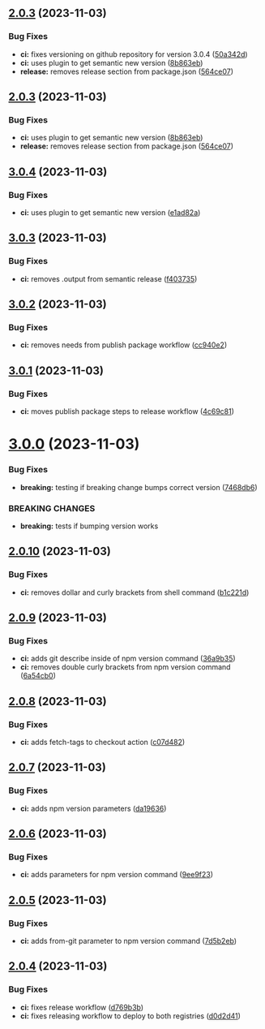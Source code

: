 ## [2.0.3](https://github.com/blastorg/srcds-log-parser/compare/v2.0.2...v2.0.3) (2023-11-03)


### Bug Fixes

* **ci:** fixes versioning on github repository for version 3.0.4 ([50a342d](https://github.com/blastorg/srcds-log-parser/commit/50a342d8fcd8e5408c15ef6d757476efb07e63f7))
* **ci:** uses plugin to get semantic new version ([8b863eb](https://github.com/blastorg/srcds-log-parser/commit/8b863eb90b721c28b0df0a84b01f4be7a614b0aa))
* **release:** removes release section from package.json ([564ce07](https://github.com/blastorg/srcds-log-parser/commit/564ce07e96d88770a515b351340975fe84c5856c))

## [2.0.3](https://github.com/blastorg/srcds-log-parser/compare/v2.0.2...v2.0.3) (2023-11-03)


### Bug Fixes

* **ci:** uses plugin to get semantic new version ([8b863eb](https://github.com/blastorg/srcds-log-parser/commit/8b863eb90b721c28b0df0a84b01f4be7a614b0aa))
* **release:** removes release section from package.json ([564ce07](https://github.com/blastorg/srcds-log-parser/commit/564ce07e96d88770a515b351340975fe84c5856c))

## [3.0.4](https://github.com/blastorg/srcds-log-parser/compare/v3.0.3...v3.0.4) (2023-11-03)


### Bug Fixes

* **ci:** uses plugin to get semantic new version ([e1ad82a](https://github.com/blastorg/srcds-log-parser/commit/e1ad82a67dbeb8ee8cd9d30493a235e8871d4a7d))

## [3.0.3](https://github.com/blastorg/srcds-log-parser/compare/v3.0.2...v3.0.3) (2023-11-03)


### Bug Fixes

* **ci:** removes .output from semantic release ([f403735](https://github.com/blastorg/srcds-log-parser/commit/f4037351ef259afd5c76e199e9897798a08130dd))

## [3.0.2](https://github.com/blastorg/srcds-log-parser/compare/v3.0.1...v3.0.2) (2023-11-03)


### Bug Fixes

* **ci:** removes needs from publish package workflow ([cc940e2](https://github.com/blastorg/srcds-log-parser/commit/cc940e22354f3589e16a19a4f64a76c90fa9eb75))

## [3.0.1](https://github.com/blastorg/srcds-log-parser/compare/v3.0.0...v3.0.1) (2023-11-03)


### Bug Fixes

* **ci:** moves publish package steps to release workflow ([4c69c81](https://github.com/blastorg/srcds-log-parser/commit/4c69c81d72b5ab456ed63362676d983f4f09d1d9))

# [3.0.0](https://github.com/blastorg/srcds-log-parser/compare/v2.0.10...v3.0.0) (2023-11-03)


### Bug Fixes

* **breaking:** testing if breaking change bumps correct version ([7468db6](https://github.com/blastorg/srcds-log-parser/commit/7468db6cf10e969f272d4807152b6a7507cbcbec))


### BREAKING CHANGES

* **breaking:** tests if bumping version works

## [2.0.10](https://github.com/blastorg/srcds-log-parser/compare/v2.0.9...v2.0.10) (2023-11-03)


### Bug Fixes

* **ci:** removes dollar and curly brackets from shell command ([b1c221d](https://github.com/blastorg/srcds-log-parser/commit/b1c221d7a914ed7fd0b762b1de2209d0dcc08834))

## [2.0.9](https://github.com/blastorg/srcds-log-parser/compare/v2.0.8...v2.0.9) (2023-11-03)


### Bug Fixes

* **ci:** adds git describe inside of npm version command ([36a9b35](https://github.com/blastorg/srcds-log-parser/commit/36a9b35ffd3783585697db84cf13730fab4fbcf3))
* **ci:** removes double curly brackets from npm version command ([6a54cb0](https://github.com/blastorg/srcds-log-parser/commit/6a54cb0bc289dad1c1924edc07629fe54339bbb5))

## [2.0.8](https://github.com/blastorg/srcds-log-parser/compare/v2.0.7...v2.0.8) (2023-11-03)


### Bug Fixes

* **ci:** adds fetch-tags to checkout action ([c07d482](https://github.com/blastorg/srcds-log-parser/commit/c07d482c9e329ebebeafb50dee80d7e08007c3e8))

## [2.0.7](https://github.com/blastorg/srcds-log-parser/compare/v2.0.6...v2.0.7) (2023-11-03)


### Bug Fixes

* **ci:** adds npm version parameters ([da19636](https://github.com/blastorg/srcds-log-parser/commit/da19636a126f743cac26403dfc707e7eba085058))

## [2.0.6](https://github.com/blastorg/srcds-log-parser/compare/v2.0.5...v2.0.6) (2023-11-03)


### Bug Fixes

* **ci:** adds parameters for npm version command ([9ee9f23](https://github.com/blastorg/srcds-log-parser/commit/9ee9f23d1d01c2cb9352310d34103c912b7aaeb0))

## [2.0.5](https://github.com/blastorg/srcds-log-parser/compare/v2.0.4...v2.0.5) (2023-11-03)


### Bug Fixes

* **ci:** adds from-git parameter to npm version command ([7d5b2eb](https://github.com/blastorg/srcds-log-parser/commit/7d5b2ebf46654523d28d2796e26ff3c176960d43))

## [2.0.4](https://github.com/blastorg/srcds-log-parser/compare/v2.0.3...v2.0.4) (2023-11-03)


### Bug Fixes

* **ci:** fixes release workflow ([d769b3b](https://github.com/blastorg/srcds-log-parser/commit/d769b3b20ffd90684a4ea595fc93271ad6270ba8))
* **ci:** fixes releasing workflow to deploy to both registries ([d0d2d41](https://github.com/blastorg/srcds-log-parser/commit/d0d2d41716a78baae344868c5de75d5018422a83))
